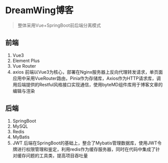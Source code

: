 # DreamWing博客
> 整体采用Vue+SpringBoot前后端分离模式
## 前端
1. Vue3
2. Element Plus
3. Vue Router
4. axios
前端以Vue3为核心，部署在Nginx服务器上反向代理转发请求，单页面应用中采用VueRouter路由，Pinia作为存储库，Axios作为HTTP请求库，调用后端提供的Restful风格接口实现通信，使用byteMD组件库用于博客文章的编辑与渲染
## 后端
1. SpringBoot
2. MySQL
3. Redis
4. MyBatis
5. JWT
后端在SpringBoot的基础上，整合了Mybatis管理数据库，使用JWT令牌进行权限管理和鉴定，利用redis作为缓存服务器，同时在代码中集成了针对缓存问题的工具类，提高项目吞吐量
